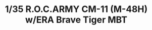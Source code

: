 ---
title: "1/35 R.O.C.ARMY CM-11 (M-48H) w/ERA Brave Tiger MBT"
price: "TBA" 
desc: "Maketa"
img_path: "/assets/img/TAKO2091.jpg"
brand: "N/A"
available: false
special_offer: false
new: false
soon: false
cat: "0010000"
subcat: "0013100"
subsubcat: "0N/A"
sifra: "TAKO2091"
---